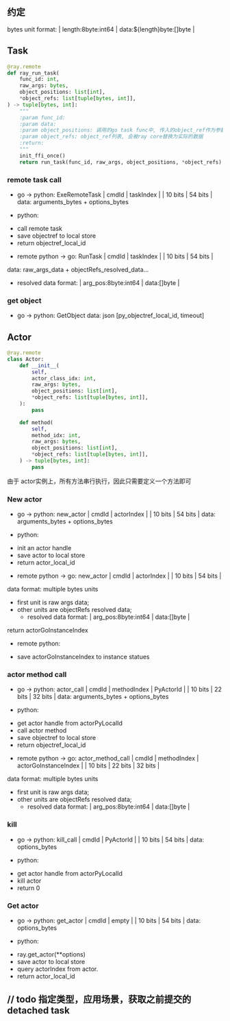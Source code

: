 
## 约定


bytes unit format: | length:8byte:int64 | data:${length}byte:[]byte |

## Task

```python
@ray.remote
def ray_run_task(
    func_id: int,
    raw_args: bytes,
    object_positions: list[int],
    *object_refs: list[tuple[bytes, int]],
) -> tuple[bytes, int]:
    """
    :param func_id:
    :param data:
    :param object_positions: 调用的go task func中, 传入的object_ref作为参数的位置列表, 有序
    :param object_refs: object_ref列表, 会被ray core替换为实际的数据
    :return:
    """
    init_ffi_once()
    return run_task(func_id, raw_args, object_positions, *object_refs)
```


### remote task call

* go -> python: ExeRemoteTask
  | cmdId   | taskIndex | 
  | 10 bits | 54 bits   |
  data: arguments_bytes + options_bytes

* python:
- call remote task
- save objectref to local store
- return objectref_local_id

* remote python -> go: RunTask
| cmdId   | taskIndex |
| 10 bits | 54 bits   |

data: raw_args_data + objectRefs_resolved_data...
- resolved data format: | arg_pos:8byte:int64 | data:[]byte |

### get object

* go -> python: GetObject
data: json [py_objectref_local_id, timeout]

## Actor

```python
@ray.remote
class Actor:
    def __init__(
        self,
        actor_class_idx: int,
        raw_args: bytes,
        object_positions: list[int],
        *object_refs: list[tuple[bytes, int]],
    ):
        pass

    def method(
        self,
        method_idx: int,
        raw_args: bytes,
        object_positions: list[int],
        *object_refs: list[tuple[bytes, int]],
    ) -> tuple[bytes, int]:
        pass

```
由于 actor实例上，所有方法串行执行，因此只需要定义一个方法即可

### New actor

* go -> python: new_actor
  | cmdId   | actorIndex |
  | 10 bits | 54 bits    |
  data: arguments_bytes + options_bytes

* python:
- init an actor handle
- save actor to local store
- return actor_local_id 

* remote python -> go: new_actor
| cmdId   | actorIndex |
| 10 bits | 54 bits    |

data format: multiple bytes units
- first unit is raw args data;
- other units are objectRefs resolved data;
    - resolved data format: | arg_pos:8byte:int64 | data:[]byte |

return actorGoInstanceIndex

* remote python:
 - save actorGoInstanceIndex to instance statues

### actor method call

* go -> python: actor_call
  | cmdId   | methodIndex | PyActorId |
  | 10 bits | 22 bits     |  32 bits  |
  data: arguments_bytes + options_bytes

* python:
- get actor handle from actorPyLocalId
- call actor method
- save objectref to local store
- return objectref_local_id

* remote python -> go: actor_method_call
  | cmdId   | methodIndex |  actorGoInstanceIndex |
  | 10 bits | 22 bits     |  32 bits              |

data format: multiple bytes units
- first unit is raw args data;
- other units are objectRefs resolved data;
  - resolved data format: | arg_pos:8byte:int64 | data:[]byte |

### kill

* go -> python: kill_call
  | cmdId   | PyActorId |
  | 10 bits | 54 bits   |
  data: options_bytes

* python:
- get actor handle from actorPyLocalId
- kill actor
- return 0


### Get actor

* go -> python: get_actor
  | cmdId   | empty   |
  | 10 bits | 54 bits |
  data: options_bytes

* python:
- ray.get_actor(**options)
- save actor to local store
- query actorIndex from actor.
- return actor_local_id



// todo 指定类型，应用场景，获取之前提交的detached task
----


